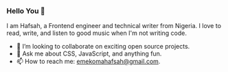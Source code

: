 ### Hello You 👋
 
 I am Hafsah, a Frontend engineer and technical writer from Nigeria. I love to read, write, and listen to good music when I'm not writing code.

- 👯 I’m looking to collaborate on exciting open source projects.
- 💬 Ask me about CSS, JavaScript, and anything fun.
- 📫 How to reach me: emekomahafsah@gmail.com.


